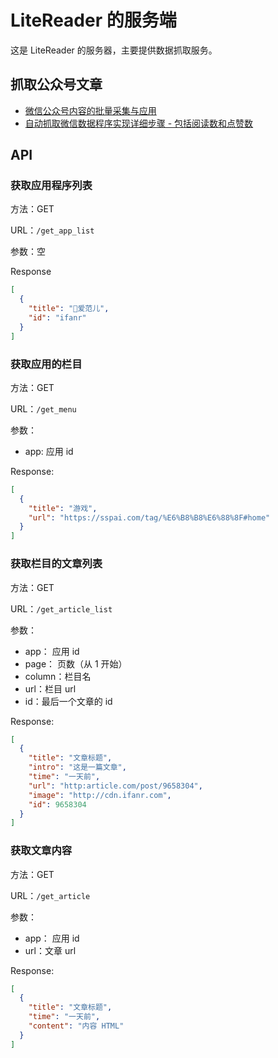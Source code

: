 # LiteReader 的服务端

这是 LiteReader 的服务器，主要提供数据抓取服务。

## 抓取公众号文章

- [微信公众号内容的批量采集与应用](https://zhuanlan.zhihu.com/c_65943221)
- [自动抓取微信数据程序实现详细步骤 - 包括阅读数和点赞数](https://www.jianshu.com/p/13d70a5a244d)

## API

### 获取应用程序列表

方法：GET

URL：`/get_app_list`

参数：空

Response

```JSON
[
  {
    "title": "爱范儿",
    "id": "ifanr"
  }
]
```

### 获取应用的栏目

方法：GET

URL：`/get_menu`

参数：

- app: 应用 id

Response:

```JSON
[
  {
    "title": "游戏",
    "url": "https://sspai.com/tag/%E6%B8%B8%E6%88%8F#home"
  }
]
```

### 获取栏目的文章列表

方法：GET

URL：`/get_article_list`

参数：

- app： 应用 id
- page： 页数（从 1 开始）
- column：栏目名
- url：栏目 url
- id：最后一个文章的 id

Response:

```JSON
[
  {
    "title": "文章标题",
    "intro": "这是一篇文章",
    "time": "一天前",
    "url": "http:article.com/post/9658304",
    "image": "http://cdn.ifanr.com",
    "id": 9658304
  }
]
```

### 获取文章内容

方法：GET

URL：`/get_article`

参数：

- app： 应用 id
- url：文章 url

Response:

```JSON
[
  {
    "title": "文章标题",
    "time": "一天前",
    "content": "内容 HTML"
  }
]
```
